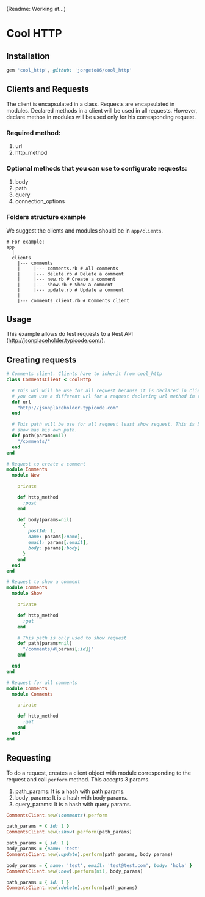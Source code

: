 (Readme: Working at...)

# Cool HTTP

## Installation
```ruby
gem 'cool_http', github: 'jorgeto86/cool_http'
```

## Clients and Requests
The client is encapsulated in a class. Requests are encapsulated in modules.
Declared methods in a client will be used in all requests. However, declare methos in modules
will be used only for his corresponding request.

### Required method:

1. url
2. http_method

### Optional methods that you can use to configurate requests:

1. body
2. path
3. query
4. connection_options

### Folders structure example
We suggest the clients and modules should be in `app/clients`.

```console
# For example:
app
  |
  clients
    |--- comments
    |     |--- comments.rb # All comments
    |     |--- delete.rb # Delete a comment
    |     |--- new.rb # Create a comment
    |     |--- show.rb # Show a comment
    |     |--- update.rb # Update a comment
    |
    |--- comments_client.rb # Comments client
```

## Usage

This example allows do test requests to a Rest API (http://jsonplaceholder.typicode.com/).

## Creating requests

```ruby
# Comments client. Clients have to inherit from cool_http
class CommentsClient < CoolHttp

  # This url will be use for all request because it is declared in client but
  # you can use a different url for a request declaring url method in the request module.
  def url
    "http://jsonplaceholder.typicode.com"
  end

  # This path will be use for all request least show request. This is because
  # show has his own path.
  def path(params=nil)
    "/comments/"
  end
end

# Request to create a comment
module Comments
  module New

    private

    def http_method
      :post
    end

    def body(params=nil)
      {
        postId: 1,
        name: params[:name],
        email: params[:email],
        body: params[:body]
      }
    end
  end
end

# Request to show a comment
module Comments
  module Show

    private

    def http_method
      :get
    end

    # This path is only used to show request
    def path(params=nil)
      "/comments/#{params[:id]}"
    end

  end
end

# Request for all comments
module Comments
  module Comments

    private

    def http_method
      :get
    end
  end
end
```

## Requesting
To do a request, creates a client object with module corresponding to the request
and call `perform` method. This accepts 3 params.

1. path_params: It is a hash with path params.
2. body_params: It is a hash with body params.
3. query_params: It is a hash with query params.

```ruby
CommentsClient.new(:comments).perform

path_params = { id: 1 }
CommentsClient.new(:show).perform(path_params)

path_params = { id: 1 }
body_params = {name: 'test'
CommentsClient.new(:update).perform(path_params, body_params)

body_params = { name: 'test', email: 'test@test.com', body: 'hola' }
CommentsClient.new(:new).perform(nil, body_params)

path_params = { id: 1 }
CommentsClient.new(:delete).perform(path_params)

```

